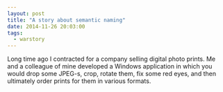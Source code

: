 ```yaml
---
layout: post
title: "A story about semantic naming"
date: 2014-11-26 20:03:00
tags:
  - warstory
---
```


Long time ago I contracted for a company selling digital photo prints. Me and a colleague of mine
developed a Windows application in which you would drop some JPEG-s, crop, rotate them, fix some red
eyes, and then ultimately order prints for them in various formats.
